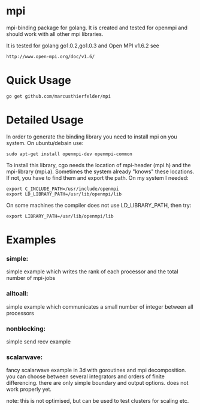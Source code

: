 mpi
===
mpi-binding package for golang. It is created and tested for openmpi and
should work with all other mpi libraries.

It is tested for golang go1.0.2,go1.0.3 and Open MPI v1.6.2
see

	http://www.open-mpi.org/doc/v1.6/



Quick Usage
===========

	go get github.com/marcusthierfelder/mpi




Detailed Usage
==============
In order to generate the binding library you need to install mpi on you system.
On ubuntu/debain use:

	sudo apt-get install openmpi-dev openmpi-common

To install this library, cgo needs the location of mpi-header (mpi.h) and the 
mpi-library (mpi.a). Sometimes the system already "knows" these locations. 
If not, you have to find them and export the path. On my system I needed:

	export C_INCLUDE_PATH=/usr/include/openmpi
	export LD_LIBRARY_PATH=/usr/lib/openmpi/lib

On some machines the compiler does not use LD_LIBRARY_PATH, then try:

	export LIBRARY_PATH=/usr/lib/openmpi/lib




Examples
========

### simple:

simple example which writes the rank of each processor and the 
total number of mpi-jobs

### alltoall:

simple example which communicates a small number of integer between all
processors

### nonblocking:
	
simple send recv example

### scalarwave:

fancy scalarwave example in 3d with goroutines and mpi decomposition.
you can choose between several integrators and orders of finite differencing.
there are only simple boundary and output options. 
does not work properly yet.

note: this is not optimised, but can be used to test clusters for scaling etc.








